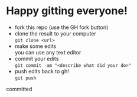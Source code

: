 # Happy gitting everyone!

* fork this repo (use the GH fork button)
* clone the result to your computer  
  `git clone <url>`
* make some edits  
  you can use any text editor
* commit your edits  
  `git commit -am "<describe what did your do>"`
* push edits back to gh!  
  `git push`

committed  
